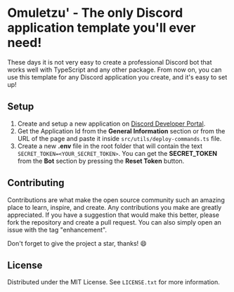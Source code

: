 # Omuletzu' - The only Discord application template you'll ever need!

These days it is not very easy to create a professional Discord bot that works well with TypeScript and any other package. From now on, you can use this template for any Discord application you create, and it's easy to set up!

## Setup

1. Create and setup a new application on [Discord Developer Portal](https://discord.com/developers/applications).
2. Get the Application Id from the **General Information** section or from the URL of the page and paste it inside `src/utils/deploy-commands.ts` file.
3. Create a new **.env** file in the root folder that will contain the text `SECRET_TOKEN=<YOUR_SECRET_TOKEN>`. You can get the **SECRET_TOKEN** from the **Bot** section by pressing the **Reset Token** button.

## Contributing

Contributions are what make the open source community such an amazing place to learn, inspire, and create. Any contributions you make are greatly appreciated. If you have a suggestion that would make this better, please fork the repository and create a pull request. You can also simply open an issue with the tag "enhancement".

Don't forget to give the project a star, thanks! 😄

## License

Distributed under the MIT License. See `LICENSE.txt` for more information.
